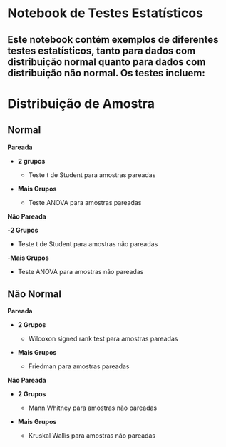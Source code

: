 # Notebook de Testes Estatísticos

## Este notebook contém exemplos de diferentes testes estatísticos, tanto para dados com distribuição normal quanto para dados com distribuição não normal. Os testes incluem:

# Distribuição de Amostra

## Normal

**Pareada**

- **2 grupos**
   - Teste t de Student para amostras pareadas

- **Mais Grupos**
   - Teste ANOVA para amostras pareadas

**Não Pareada**

-**2 Grupos**
   - Teste t de Student para amostras não pareadas

-**Mais Grupos**
   - Teste ANOVA para amostras não pareadas

## Não Normal

**Pareada**

- **2 Grupos**
   - Wilcoxon signed rank test para amostras pareadas

- **Mais Grupos**
   - Friedman para amostras pareadas

**Não Pareada**

- **2 Grupos**
   - Mann Whitney para amostras não pareadas

- **Mais Grupos**
   - Kruskal Wallis para amostras não pareadas
